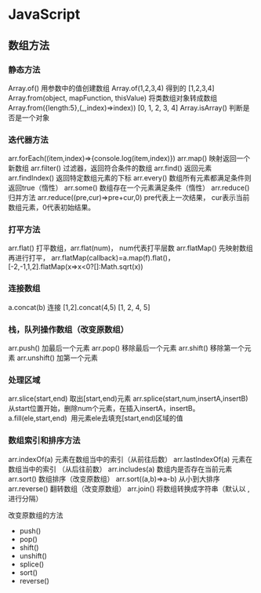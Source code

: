 # JavaScript

## 数组方法

### 静态方法
Array.of()   用参数中的值创建数组
Array.of(1,2,3,4)   得到的  [1,2,3,4]
Array.from(object, mapFunction, thisValue)  将类数组对象转成数组
Array.from({length:5},(_,index)=>index))	[0, 1, 2, 3, 4]
Array.isArray()	判断是否是一个对象

### 迭代器方法
arr.forEach((item,index)=>{console.log(item,index)})
arr.map()   映射返回一个新数组
arr.filter()   过滤器，返回符合条件的数组
arr.find()  返回元素
arr.findIndex() 返回特定数组元素的下标
arr.every()	  数组所有元素都满足条件则返回true（惰性）
arr.some()	数组存在一个元素满足条件（惰性）
arr.reduce()  归并方法
arr.reduce((pre,cur)=>pre+cur,0)   pre代表上一次结果，  cur表示当前数组元素，0代表初始结果。

### 打平方法
arr.flat()	打平数组，arr.flat(num)， num代表打平层数
arr.flatMap()  先映射数组再进行打平， arr.flatMap(callback)=a.map(f).flat()，[-2,-1,1,2].flatMap(x=>x<0?[]:Math.sqrt(x))

### 连接数组
a.concat(b)		连接   [1,2].concat(4,5)    [1, 2, 4, 5]

### 栈，队列操作数组（改变原数组）
arr.push()  加最后一个元素
arr.pop()  移除最后一个元素
arr.shift()	移除第一个元素
arr.unshift()	加第一个元素

### 处理区域
arr.slice(start,end)    取出[start,end)元素
arr.splice(start,num,insertA,insertB)  从start位置开始，删除num个元素，在插入insertA，insertB。
a.fill(ele,start,end)    用元素ele去填充[start,end)区域的值

### 数组索引和排序方法
arr.indexOf(a)		元素在数组当中的索引（从前往后数）
arr.lastIndexOf(a)	  元素在数组当中的索引 （从后往前数）
arr.includes(a)		 数组内是否存在当前元素
arr.sort()			数组排序（改变原数组） arr.sort((a,b)=>a-b)  从小到大排序
arr.reverse()		翻转数组（改变原数组）
arr.join()			将数组转换成字符串（默认以 , 进行分隔）

改变原数组的方法
- push()
- pop()
- shift()
- unshift()
- splice()
- sort()
- reverse()